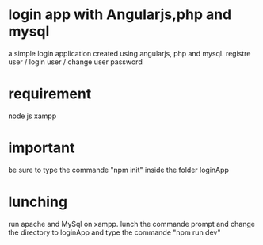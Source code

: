 # login app with Angularjs,php and mysql
a simple login application created using angularjs, php and mysql.
registre user / login user / change user password
# requirement
node js 
xampp
# important 
be sure to type the commande "npm init" inside the folder loginApp
# lunching
run apache and MySql on xampp.
lunch the commande prompt and change the directory to loginApp and type the commande "npm run dev"
